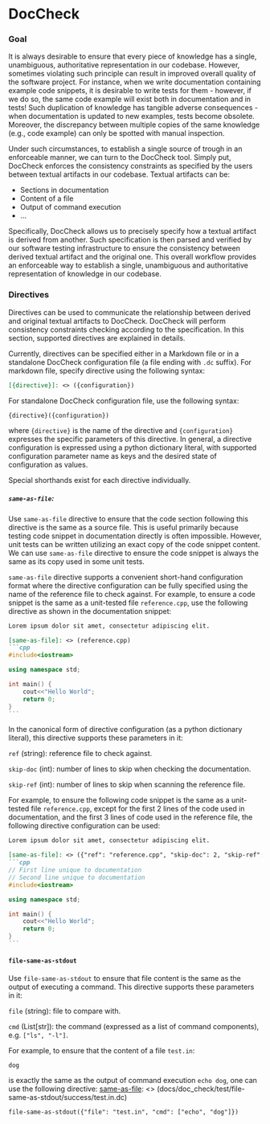 <!--- SPDX-License-Identifier: Apache-2.0 -->

# DocCheck

### Goal

It is always desirable to ensure that every piece of knowledge has a single, unambiguous, authoritative representation 
in our codebase. However, sometimes violating such principle can result in improved overall quality of the software
project. For instance, when we write documentation containing example code snippets, it is desirable to write tests
for them - however, if we do so, the same code example will exist both in documentation and in tests! Such duplication
of knowledge has tangible adverse consequences - when documentation is updated to new examples, tests become obsolete. 
Moreover, the discrepancy between multiple copies of the same knowledge (e.g., code example) can only be spotted with 
manual inspection.

Under such circumstances, to establish a single source of trough in an enforceable manner, we can turn to the DocCheck
tool. Simply put, DocCheck enforces the consistency constraints as specified by the users between textual artifacts in 
our codebase. Textual artifacts can be:
- Sections in documentation
- Content of a file
- Output of command execution
- ...

Specifically, DocCheck allows us to precisely specify how a textual artifact is derived from another. Such
specification is then parsed and verified by our software testing infrastructure to ensure the consistency between
derived textual artifact and the original one. This overall workflow provides an enforceable way to establish a single,
unambiguous and authoritative representation of knowledge in our codebase.

### Directives

Directives can be used to communicate the relationship between derived and original textual artifacts to DocCheck. 
DocCheck will perform consistency constraints checking according to the specification. In this section, supported 
directives are explained in details.

Currently, directives can be specified either in a Markdown file or in a standalone DocCheck configuration file (a file 
ending with `.dc` suffix). For markdown file, specify directive using the following syntax:

```markdown
[{directive}]: <> ({configuration})
```

For standalone DocCheck configuration file, use the following syntax:
```
{directive}({configuration})
```

where `{directive}` is the name of the directive and `{configuration}` expresses the specific 
parameters of this directive. In general, a directive configuration is expressed using a python dictionary literal, 
with supported configuration parameter name as keys and the desired state of configuration as values.

Special shorthands exist for each directive individually.

##### `same-as-file`:

Use `same-as-file` directive to ensure that the code section following this directive is the same as a source file.
This is useful primarily because testing code snippet in documentation directly is often impossible. However,
unit tests can be written utilizing an exact copy of the code snippet content. We can use `same-as-file` directive 
to ensure the code snippet is always the same as its copy used in some unit tests. 

`same-as-file` directive supports a convenient short-hand configuration format where the directive configuration can 
be fully specified using the name of the reference file to check against. For example, to ensure a code snippet is the 
same as a unit-tested file `reference.cpp`, use the following directive as shown in the documentation snippet:

[same-as-file]: <> ({"ref": "docs/doc_check/test/same-as-file/simple/README.md", "skip-ref": 2})
````markdown
Lorem ipsum dolor sit amet, consectetur adipiscing elit.

[same-as-file]: <> (reference.cpp)
```cpp
#include<iostream>

using namespace std;

int main() {
    cout<<"Hello World";
    return 0;
}
```
````

In the canonical form of directive configuration (as a python dictionary literal), this directive supports these parameters in it:

`ref` (string): reference file to check against.

`skip-doc` (int): number of lines to skip when checking the documentation.

`skip-ref` (int): number of lines to skip when scanning the reference file.

For example, to ensure the following code snippet is the same as a unit-tested file `reference.cpp`, except for the first 2 lines of the code used in documentation, and the first 3 lines of code used in the reference file, the following directive configuration can be used:

[same-as-file]: <> ({"ref": "docs/doc_check/test/same-as-file/skip-doc-ref/README.md", "skip-ref": 2})
````markdown
Lorem ipsum dolor sit amet, consectetur adipiscing elit.

[same-as-file]: <> ({"ref": "reference.cpp", "skip-doc": 2, "skip-ref": 3})
```cpp
// First line unique to documentation
// Second line unique to documentation
#include<iostream>

using namespace std;

int main() {
    cout<<"Hello World";
    return 0;
}
```
````

#### `file-same-as-stdout`

Use `file-same-as-stdout` to ensure that file content is the same as the output of executing a command.
This directive supports these parameters in it:

`file` (string): file to compare with.

`cmd` (List[str]): the command (expressed as a list of command components), e.g. `["ls", "-l"]`.

For example, to ensure that the content of a file `test.in`:

[same-as-file]: <> (docs/doc_check/test/file-same-as-stdout/success/test.in)
```
dog
```

is exactly the same as the output of command execution `echo dog`, one can use the following directive:
[same-as-file]: <> (docs/doc_check/test/file-same-as-stdout/success/test.in.dc)
```
file-same-as-stdout({"file": "test.in", "cmd": ["echo", "dog"]})
```